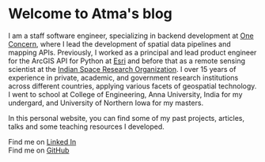 # Welcome to Atma's blog

I am a staff software engineer, specializing in backend development at [One Concern](https://oneconcern.com/en/), where I lead the development of spatial data pipelines and mapping APIs. Previously, I worked as a principal and lead product engineer for the ArcGIS API for Python at [Esri](https://www.esri.com) and before that as a remote sensing scientist at the [Indian Space Research Organization](https://www.isro.gov.in). I over 15 years of experience in private, academic, and government research institutions across different countries, applying various facets of geospatial technology. I went to school at College of Engineering, Anna University, India for my undergard, and University of Northern Iowa for my masters.

In this personal website, you can find some of my past projects, articles, talks and some teaching resources I developed.

Find me on [Linked In](http://linkedin.com/in/atma-mani)  
Find me on [GitHub](https://github.com/atmamani/)